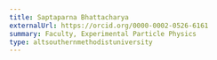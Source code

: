 ```yaml
---
title: Saptaparna Bhattacharya
externalUrl: https://orcid.org/0000-0002-0526-6161
summary: Faculty, Experimental Particle Physics
type: altsouthernmethodistuniversity
---
```

